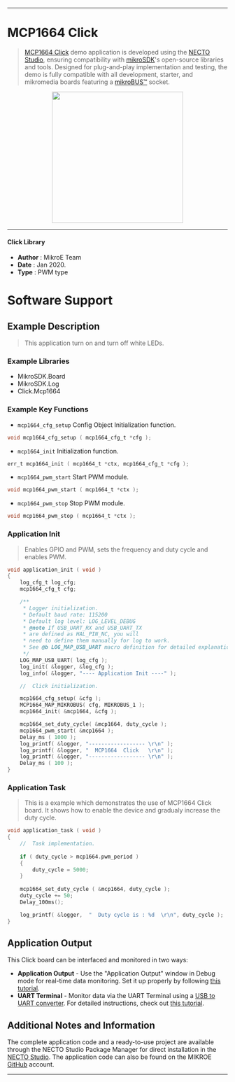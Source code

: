 
---
# MCP1664 Click

> [MCP1664 Click](https://www.mikroe.com/?pid_product=MIKROE-2548) demo application is developed using
the [NECTO Studio](https://www.mikroe.com/necto), ensuring compatibility with [mikroSDK](https://www.mikroe.com/mikrosdk)'s
open-source libraries and tools. Designed for plug-and-play implementation and testing, the demo is fully compatible with
all development, starter, and mikromedia boards featuring a [mikroBUS&trade;](https://www.mikroe.com/mikrobus) socket.

<p align="center">
  <img src="https://www.mikroe.com/?pid_product=MIKROE-2548&image=1" height=300px>
</p>

---

#### Click Library

- **Author**        : MikroE Team
- **Date**          : Jan 2020.
- **Type**          : PWM type

# Software Support

## Example Description

> This application turn on and turn off white LEDs.

### Example Libraries

- MikroSDK.Board
- MikroSDK.Log
- Click.Mcp1664

### Example Key Functions

- `mcp1664_cfg_setup` Config Object Initialization function. 
```c
void mcp1664_cfg_setup ( mcp1664_cfg_t *cfg );
``` 
 
- `mcp1664_init` Initialization function. 
```c
err_t mcp1664_init ( mcp1664_t *ctx, mcp1664_cfg_t *cfg );
```

- `mcp1664_pwm_start` Start PWM module. 
```c
void mcp1664_pwm_start ( mcp1664_t *ctx );
```
 
- `mcp1664_pwm_stop` Stop PWM module. 
```c
void mcp1664_pwm_stop ( mcp1664_t *ctx );
```

### Application Init

> Enables GPIO and PWM, sets the frequency and duty cycle and enables PWM.

```c
void application_init ( void )
{
    log_cfg_t log_cfg;
    mcp1664_cfg_t cfg;

    /** 
     * Logger initialization.
     * Default baud rate: 115200
     * Default log level: LOG_LEVEL_DEBUG
     * @note If USB_UART_RX and USB_UART_TX 
     * are defined as HAL_PIN_NC, you will 
     * need to define them manually for log to work. 
     * See @b LOG_MAP_USB_UART macro definition for detailed explanation.
     */
    LOG_MAP_USB_UART( log_cfg );
    log_init( &logger, &log_cfg );
    log_info( &logger, "---- Application Init ----" );

    //  Click initialization.

    mcp1664_cfg_setup( &cfg );
    MCP1664_MAP_MIKROBUS( cfg, MIKROBUS_1 );
    mcp1664_init( &mcp1664, &cfg );

    mcp1664_set_duty_cycle( &mcp1664, duty_cycle );
    mcp1664_pwm_start( &mcp1664 );
    Delay_ms ( 1000 );
    log_printf( &logger, "------------------ \r\n" );
    log_printf( &logger, "  MCP1664  Click   \r\n" );
    log_printf( &logger, "------------------ \r\n" );
    Delay_ms ( 100 );
}
```

### Application Task

> This is a example which demonstrates the use of MCP1664 Click board.
> It shows how to enable the device and gradualy increase the duty cycle.

```c
void application_task ( void )
{
    //  Task implementation.
    
    if ( duty_cycle > mcp1664.pwm_period )
    {
        duty_cycle = 5000;
    }
    
    mcp1664_set_duty_cycle ( &mcp1664, duty_cycle );
    duty_cycle += 50;
    Delay_100ms();

    log_printf( &logger,  "  Duty cycle is : %d  \r\n", duty_cycle );
} 

``` 

## Application Output

This Click board can be interfaced and monitored in two ways:
- **Application Output** - Use the "Application Output" window in Debug mode for real-time data monitoring.
Set it up properly by following [this tutorial](https://www.youtube.com/watch?v=ta5yyk1Woy4).
- **UART Terminal** - Monitor data via the UART Terminal using
a [USB to UART converter](https://www.mikroe.com/click/interface/usb?interface*=uart,uart). For detailed instructions,
check out [this tutorial](https://help.mikroe.com/necto/v2/Getting%20Started/Tools/UARTTerminalTool).

## Additional Notes and Information

The complete application code and a ready-to-use project are available through the NECTO Studio Package Manager for 
direct installation in the [NECTO Studio](https://www.mikroe.com/necto). The application code can also be found on
the MIKROE [GitHub](https://github.com/MikroElektronika/mikrosdk_click_v2) account.

---
